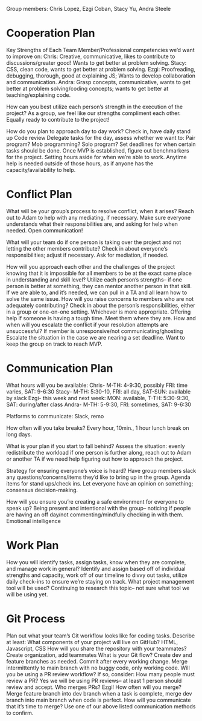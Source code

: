 Group members: Chris Lopez, Ezgi Coban, Stacy Yu, Andra Steele

# Cooperation Plan

Key Strengths of Each Team Member/Professional competencies we’d want to improve on: 
Chris: Creative, communicative, likes to contribute to discussions/greater good! Wants to get better at problem solving.
Stacy: CSS, clean code, wants to get better at problem solving.
Ezgi: Proofreading, debugging, thorough, good at explaining JS; Wants to develop collaboration and communication. 
Andra: Grasp concepts, communicative, wants to get better at problem solving/coding concepts; wants to get better at teaching/explaining code.

How can you best utilize each person’s strength in the execution of the project? 
As a group, we feel like our strengths compliment each other. Equally ready to contribute to the project! 

How do you plan to approach day to day work?
Check in, have daily stand up
Code review
Delegate tasks for the day, assess whether we want to:
Pair program?
Mob programming?
Solo program?
Set deadlines for when certain tasks should be done.
Once MVP is established, figure out benchmarkers for the project.
Setting hours aside for when we’re able to work. Anytime help is needed outside of those hours, as if anyone has the capacity/availability to help.

# Conflict Plan

What will be your group’s process to resolve conflict, when it arises?
Reach out to Adam to help with any mediating, if necessary.
Make sure everyone understands what their responsibilities are, and asking for help when needed. 
Open communication!

What will your team do if one person is taking over the project and not letting the other members contribute?
Check in about everyone’s responsibilities; adjust if necessary.
Ask for mediation, if needed.

How will you approach each other and the challenges of the project knowing that it is impossible for all members to be at the exact same place in understanding and skill level?
Utilize each person’s strengths– if one person is better at something, they can mentor another person in that skill.
If we are able to, and it’s needed, we can pull in a TA and all learn how to solve the same issue.
How will you raise concerns to members who are not adequately contributing?
Check in about the person’s responsibilities, either in a group or one-on-one setting. Whichever is more appropriate. 
Offering help if someone is having a tough time. Meet them where they are.
How and when will you escalate the conflict if your resolution attempts are unsuccessful?
If member is unresponsive/not communicating/ghosting
Escalate the situation in the case we are nearing a set deadline. Want to keep the group on track to reach MVP. 



# Communication Plan

What hours will you be available:
Chris- M-TH: 4-9:30, possibly FRI: time varies, SAT: 9-6:30
Stacy- M-TH: 5:30-10, FRI: all day, SAT-SUN: available by slack
Ezgi- this week and next week: MON: available, T-TH: 5:30-9:30, SAT: during/after class
Andra- M-TH: 5-9:30, FRI: sometimes, SAT: 9-6:30

Platforms to communicate: 
Slack, remo


How often will you take breaks? 
Every hour, 10min., 1 hour lunch break on long days.

What is your plan if you start to fall behind? 
Assess the situation: evenly redistribute the workload if one person is further along, reach out to Adam or another TA if we need help figuring out how to approach the project.

Strategy for ensuring everyone’s voice is heard?
Have group members slack any questions/concerns/items they’d like to bring up in the group. Agenda items for stand ups/check ins.
Let everyone have an opinion on something; consensus decision-making.

How will you ensure you’re creating a safe environment for everyone to speak up?
Being present and intentional with the group– noticing if people are having an off day/not commenting/mindfully checking in with them.
Emotional intelligence

# Work Plan

How you will identify tasks, assign tasks, know when they are complete, and manage work in general?
Identify and assign based off of individual strengths and capacity, work off of our timeline to divvy out tasks, utilize daily check-ins to ensure we’re staying on track.
What project management tool will be used?
Continuing to research this topic– not sure what tool we will be using yet.

# Git Process

Plan out what your team’s Git workflow looks like for coding tasks.
Describe at least:
What components of your project will live on GitHub?
HTML, Javascript, CSS
How will you share the repository with your teammates?
Create organization, add teammates
What is your Git flow?
Create dev and feature branches as needed. Commit after every working change. Merge intermittently to main branch with no buggy code, only working code. 
Will you be using a PR review workflow? If so, consider:
How many people must review a PR?
Yes we will be using PR reviews– at least 1 person should review and accept.
Who merges PRs?
Ezgi! 
How often will you merge?
Merge feature branch into dev branch when a task is complete, merge dev branch into main branch when code is perfect.
How will you communicate that it’s time to merge?
Use one of our above listed communication methods to confirm.









